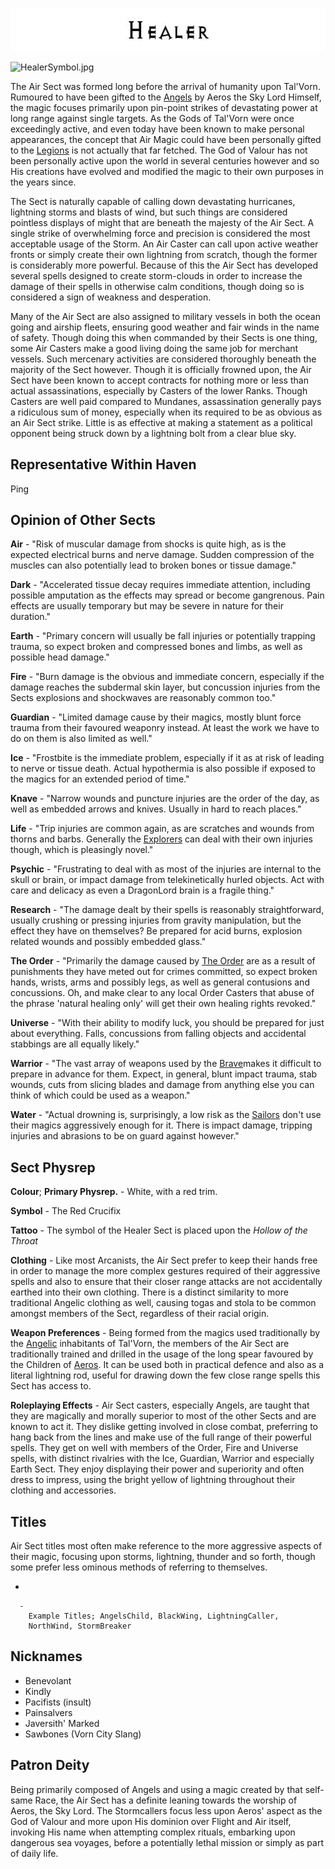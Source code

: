 

<div class="center" style="width: auto; margin-left: auto; margin-right: auto;">

![<File:Healer.jpg>](Healer.jpg "File:Healer.jpg")

</div>

![HealerSymbol.jpg](HealerSymbol.jpg "HealerSymbol.jpg")

The Air Sect was formed long before the arrival of humanity upon
Tal'Vorn. Rumoured to have been gifted to the [Angels](Angel "wikilink")
by Aeros the Sky Lord Himself, the magic focuses primarily upon
pin-point strikes of devastating power at long range against single
targets. As the Gods of Tal'Vorn were once exceedingly active, and even
today have been known to make personal appearances, the concept that Air
Magic could have been personally gifted to the
[Legions](Angel "wikilink") is not actually that far fetched. The God of
Valour has not been personally active upon the world in several
centuries however and so His creations have evolved and modified the
magic to their own purposes in the years since.

The Sect is naturally capable of calling down devastating hurricanes,
lightning storms and blasts of wind, but such things are considered
pointless displays of might that are beneath the majesty of the Air
Sect. A single strike of overwhelming force and precision is considered
the most acceptable usage of the Storm. An Air Caster can call upon
active weather fronts or simply create their own lightning from scratch,
though the former is considerably more powerful. Because of this the Air
Sect has developed several spells designed to create storm-clouds in
order to increase the damage of their spells in otherwise calm
conditions, though doing so is considered a sign of weakness and
desperation.

Many of the Air Sect are also assigned to military vessels in both the
ocean going and airship fleets, ensuring good weather and fair winds in
the name of safety. Though doing this when commanded by their Sects is
one thing, some Air Casters make a good living doing the same job for
merchant vessels. Such mercenary activities are considered thoroughly
beneath the majority of the Sect however. Though it is officially
frowned upon, the Air Sect have been known to accept contracts for
nothing more or less than actual assassinations, especially by Casters
of the lower Ranks. Though Casters are well paid compared to Mundanes,
assassination generally pays a ridiculous sum of money, especially when
its required to be as obvious as an Air Sect strike. Little is as
effective at making a statement as a political opponent being struck
down by a lightning bolt from a clear blue sky.

## **Representative Within Haven**

Ping

## **Opinion of Other Sects**

**Air** - "Risk of muscular damage from shocks is quite high, as is the
expected electrical burns and nerve damage. Sudden compression of the 
muscles can also potentially lead to broken bones or tissue damage."

**Dark** - "Accelerated tissue decay requires immediate attention, 
including possible amputation as the effects may spread or become
gangrenous. Pain effects are usually temporary but may be severe in
nature for their duration."

**Earth** - "Primary concern will usually be fall injuries or potentially
trapping trauma, so expect broken and compressed bones and limbs, as
well as possible head damage."

**Fire** - "Burn damage is the obvious and immediate concern, especially
if the damage reaches the subdermal skin layer, but concussion injuries
from the Sects explosions and shockwaves are reasonably common too."

**Guardian** - "Limited damage cause by their magics, mostly blunt
force trauma from their favoured weaponry instead. At least the work
we have to do on them is also limited as well."

**Ice** - "Frostbite is the immediate problem, especially if it as at
risk of leading to nerve or tissue death. Actual hypothermia is
also possible if exposed to the magics for an extended period
of time."

**Knave** - "Narrow wounds and puncture injuries are the order of the
day, as well as embedded arrows and knives. Usually in hard to reach
places."

**Life** - "Trip injuries are common again, as are scratches and
wounds from thorns and barbs. Generally the [Explorers](Life_Sect "wikilink")
can deal with their own injuries though, which is pleasingly novel."

**Psychic** - "Frustrating to deal with as most of the injuries are
internal to the skull or brain, or impact damage from telekinetically 
hurled objects. Act with care and delicacy as even a DragonLord
brain is a fragile thing."

**Research** - "The damage dealt by their spells is reasonably
straightforward, usually crushing or pressing injuries from gravity
manipulation, but the effect they have on themselves? Be prepared
for acid burns, explosion related wounds and possibly embedded glass."

**The Order** - "Primarily the damage caused by 
[The Order](The_Order_Sect "wikilink") are as a result of punishments
they have meted out for crimes committed, so expect broken hands,
wrists, arms and possibly legs, as well as general contusions and
concussions. Oh, and make clear to any local Order Casters that
abuse of the phrase 'natural healing only' will get their own healing
rights revoked."

**Universe** - "With their ability to modify luck, you should be 
prepared for just about everything. Falls, concussions from falling
objects and accidental stabbings are all equally likely."

**Warrior** - "The vast array of weapons used by the 
[Brave](Warrior_Sect "wikilink")makes it difficult to prepare in 
advance for them. Expect, in general, blunt impact trauma, stab
wounds, cuts from slicing blades and damage from anything else
you can think of which could be used as a weapon."

**Water** - "Actual drowning is, surprisingly, a low risk as the
[Sailors](Water_Sect "wikilink") don't use their magics aggressively
enough for it. There is impact damage, tripping injuries and
abrasions to be on guard against however."

## **Sect Physrep**

**Colour**; **Primary Physrep.** - White, with a red trim.

**Symbol** - The Red Crucifix

**Tattoo** - The symbol of the Healer Sect is placed upon the *Hollow of the Throat*

**Clothing** - Like most Arcanists, the Air Sect prefer to keep their
hands free in order to manage the more complex gestures required of
their aggressive spells and also to ensure that their closer range
attacks are not accidentally earthed into their own clothing. There is a
distinct similarity to more traditional Angelic clothing as well,
causing togas and stola to be common amongst members of the Sect,
regardless of their racial origin.

**Weapon Preferences** - Being formed from the magics used traditionally
by the [Angelic](Angel "wikilink") inhabitants of Tal'Vorn, the members
of the Air Sect are traditionally trained and drilled in the usage of
the long spear favoured by the Children of
[Aeros](Aeros_the_Valorous "wikilink"). It can be used both in practical
defence and also as a literal lightning rod, useful for drawing down the
few close range spells this Sect has access to.

**Roleplaying Effects** - Air Sect casters, especially Angels, are
taught that they are magically and morally superior to most of the other
Sects and are known to act it. They dislike getting involved in close
combat, preferring to hang back from the lines and make use of the full
range of their powerful spells. They get on well with members of the
Order, Fire and Universe spells, with distinct rivalries with the Ice,
Guardian, Warrior and especially Earth Sect. They enjoy displaying their
power and superiority and often dress to impress, using the bright
yellow of lightning throughout their clothing and accessories.

## **Titles**

Air Sect titles most often make reference to the more aggressive aspects
of their magic, focusing upon storms, lightning, thunder and so forth,
though some prefer less ominous methods of referring to themselves.

  -

      -
        Example Titles; AngelsChild, BlackWing, LightningCaller,
        NorthWind, StormBreaker

## **Nicknames**

  - Benevolant
  - Kindly
  - Pacifists (insult)
  - Painsalvers
  - Javersith' Marked
  - Sawbones (Vorn City Slang)

## **Patron Deity**

Being primarily composed of Angels and using a magic created by that
self-same Race, the Air Sect has a definite leaning towards the worship
of Aeros, the Sky Lord. The Stormcallers focus less upon Aeros' aspect
as the God of Valour and more upon His dominion over Flight and Air
itself, invoking His name when attempting complex rituals, embarking
upon dangerous sea voyages, before a potentially lethal mission or
simply as part of daily life.
